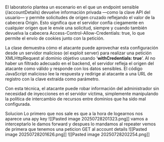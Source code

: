 El laboratorio plantea un escenario en el que un endpoint sensible (/accountDetails) devuelve información privada —como la clave API del usuario— y permite solicitudes de origen cruzado reflejando el valor de la cabecera Origin. Esto significa que el servidor confía ciegamente en cualquier origen que le envíe una solicitud, siempre y cuando también devuelva la cabecera Access-Control-Allow-Credentials: true, lo que permite el envío de cookies junto con la petición.

La clase demuestra cómo el atacante puede aprovechar esta configuración desde un servidor malicioso (el exploit server) para realizar una petición XMLHttpRequest al dominio objetivo usando ‘**withCredentials: true**‘. Al no haber un filtrado adecuado en el backend, el servidor refleja el origen del atacante como válido y responde con los datos sensibles. El código JavaScript malicioso lee la respuesta y redirige al atacante a una URL de registro con la clave extraída como parámetro.

Con esta técnica, el atacante puede robar información del administrador sin necesidad de inyecciones en el servidor víctima, simplemente manipulando la política de intercambio de recursos entre dominios que ha sido mal configurada.

Solucion
Lo primero que nos sale es que a la hora de logearnos nos aparece una apy key
![[Pasted image 20250728201323.png]]
vamos a interceptarlo
le damos forward y despues lo mandamos al repeater vemos de primera que tenemos una peticion GET al account details
![[Pasted image 20250728201626.png]]
![[Pasted image 20250728202254.png]]
